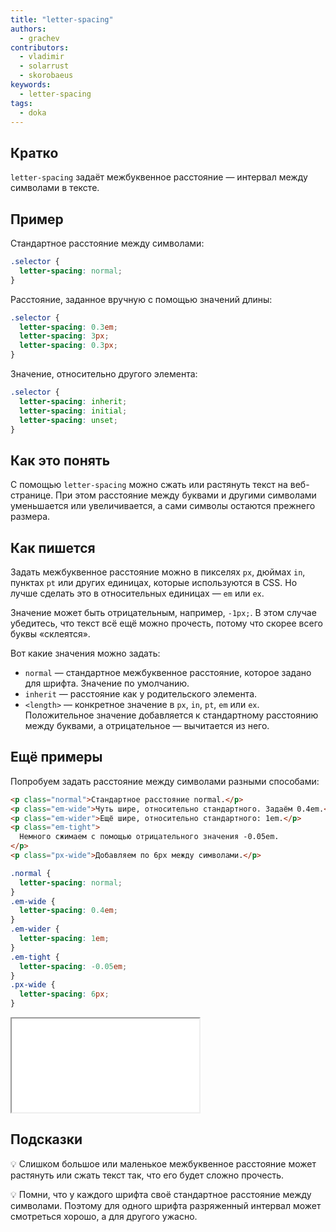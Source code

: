 ```yaml
---
title: "letter-spacing"
authors:
  - grachev
contributors:
  - vladimir
  - solarrust
  - skorobaeus
keywords:
  - letter-spacing
tags:
  - doka
---
```


## Кратко

`letter-spacing` задаёт межбуквенное расстояние — интервал между символами в тексте.

## Пример

Стандартное расстояние между символами:

```css
.selector {
  letter-spacing: normal;
}
```

Расстояние, заданное вручную с помощью значений длины:

```css
.selector {
  letter-spacing: 0.3em;
  letter-spacing: 3px;
  letter-spacing: 0.3px;
}
```

Значение, относительно другого элемента:

```css
.selector {
  letter-spacing: inherit;
  letter-spacing: initial;
  letter-spacing: unset;
}
```

## Как это понять

С помощью `letter-spacing` можно сжать или растянуть текст на веб-странице. При этом расстояние между буквами и другими символами уменьшается или увеличивается, а сами символы остаются прежнего размера.

## Как пишется

Задать межбуквенное расстояние можно в пикселях `px`, дюймах `in`, пунктах `pt` или других единицах, которые используются в CSS. Но лучше сделать это в относительных единицах — `em` или `ex`.

Значение может быть отрицательным, например, `-1px;`. В этом случае убедитесь, что текст всё ещё можно прочесть, потому что скорее всего буквы «склеятся».

Вот какие значения можно задать:

- `normal` — стандартное межбуквенное расстояние, которое задано для шрифта. Значение по умолчанию.
- `inherit` — расстояние как у родительского элемента.
- `<length>` — конкретное значение в `px`, `in`, `pt`, `em` или `ex`. Положительное значение добавляется к стандартному расстоянию между буквами, а отрицательное — вычитается из него.

## Ещё примеры

Попробуем задать расстояние между символами разными способами:

```html
<p class="normal">Стандартное расстояние normal.</p>
<p class="em-wide">Чуть шире, относительно стандартного. Задаём 0.4em.</p>
<p class="em-wider">Ещё шире, относительно стандартного: 1em.</p>
<p class="em-tight">
  Немного сжимаем с помощью отрицательного значения -0.05em.
</p>
<p class="px-wide">Добавляем по 6px между символами.</p>
```

```css
.normal {
  letter-spacing: normal;
}
.em-wide {
  letter-spacing: 0.4em;
}
.em-wider {
  letter-spacing: 1em;
}
.em-tight {
  letter-spacing: -0.05em;
}
.px-wide {
  letter-spacing: 6px;
}
```

<iframe title="Межбуквенное расстояние — letter-spacing — Дока" src="demos/examples.html"></iframe>

## Подсказки

💡 Слишком большое или маленькое межбуквенное расстояние может растянуть или сжать текст так, что его будет сложно прочесть.

💡 Помни, что у каждого шрифта своё стандартное расстояние между символами. Поэтому для одного шрифта разряженный интервал может смотреться хорошо, а для другого ужасно.

